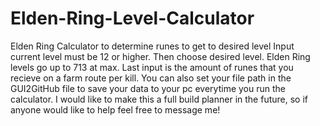 # Elden-Ring-Level-Calculator
Elden Ring Calculator to determine runes to get to desired level
Input current level must be 12 or higher. Then choose desired level. Elden Ring levels go up to 713 at max.
Last input is the amount of runes that you recieve on a farm route per kill.
You can also set your file path in the GUI2GitHub file to save your data to your pc everytime you run the calculator.
I would like to make this a full build planner in the future, so if anyone would like to help feel free to message me!
